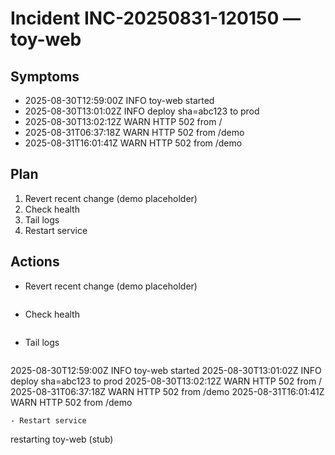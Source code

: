 # Incident INC-20250831-120150 — toy-web

## Symptoms
- 2025-08-30T12:59:00Z INFO toy-web started
- 2025-08-30T13:01:02Z INFO deploy sha=abc123 to prod
- 2025-08-30T13:02:12Z WARN HTTP 502 from /
- 2025-08-31T06:37:18Z WARN HTTP 502 from /demo
- 2025-08-31T16:01:41Z WARN HTTP 502 from /demo

## Plan
1. Revert recent change (demo placeholder)
2. Check health
3. Tail logs
4. Restart service

## Actions
- Revert recent change (demo placeholder)
  ```

  ```
- Check health
  ```

  ```
- Tail logs
  ```
2025-08-30T12:59:00Z INFO toy-web started
2025-08-30T13:01:02Z INFO deploy sha=abc123 to prod
2025-08-30T13:02:12Z WARN HTTP 502 from /
2025-08-31T06:37:18Z WARN HTTP 502 from /demo
2025-08-31T16:01:41Z WARN HTTP 502 from /demo

  ```
- Restart service
  ```
restarting toy-web (stub)

  ```